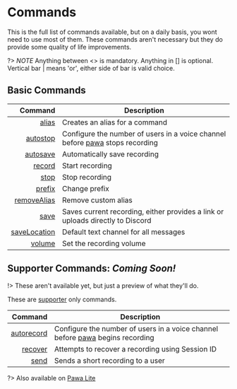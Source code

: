 # Commands

This is the full list of commands available, but on a daily basis, you wont need to use most of them. These commands aren't necessary but they do provide some quality of life improvements.

?> _NOTE_ Anything between <> is mandatory. Anything in [] is optional. Vertical bar | means 'or', either side of bar is valid choice.

## Basic Commands

|                                  Command | Description                                                                                     |
|-----------------------------------------:|-------------------------------------------------------------------------------------------------|
|               [alias](commands/alias.md) | Creates an alias for a command                                                                  |
|         [autostop](commands/autostop.md) | Configure the number of users in a voice channel before [pawa](https://pawa.im) stops recording |
|         [autosave](commands/autosave.md) | Automatically save recording                                                                    |
|             [record](commands/record.md) | Start recording                                                                                 |
|                 [stop](commands/stop.md) | Stop recording                                                                                  |
|             [prefix](commands/prefix.md) | Change prefix                                                                                   |
|   [removeAlias](commands/removealias.md) | Remove custom alias                                                                             |
|                 [save](commands/save.md) | Saves current recording, either provides a link or uploads directly to Discord                  |
| [saveLocation](commands/savelocation.md) | Default text channel for all messages                                                           |
|             [volume](commands/volume.md) | Set the recording volume                                                                        |


## Supporter Commands: _Coming Soon!_

!> These aren't available yet, but just a preview of what they'll do.

These are [supporter](https://github.com/sponsors/jvtrigueros) only commands.

|                              Command | Description                                                                                      |
|-------------------------------------:|--------------------------------------------------------------------------------------------------|
| [autorecord](commands/autorecord.md) | Configure the number of users in a voice channel before [pawa](https://pawa.im) begins recording |
|       [recover](commands/recover.md) | Attempts to recover a recording using Session ID                                                 |
|             [send](commands/send.md) | Sends a short recording to a user                                                                |


?> Also available on [Pawa Lite](pawalite.md)

